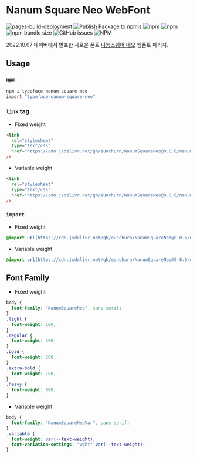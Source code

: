 # Nanum Square Neo WebFont

[![pages-build-deployment](https://github.com/eunchurn/NanumSquareNeo/actions/workflows/pages/pages-build-deployment/badge.svg)](https://github.com/eunchurn/NanumSquareNeo/actions/workflows/pages/pages-build-deployment) [![Publish Package to npmjs](https://github.com/eunchurn/NanumSquareNeo/actions/workflows/publish.yml/badge.svg)](https://github.com/eunchurn/NanumSquareNeo/actions/workflows/publish.yml) ![npm](https://img.shields.io/npm/dw/typeface-nanum-square-neo) ![npm](https://img.shields.io/npm/v/typeface-nanum-square-neo) ![npm bundle size](https://img.shields.io/bundlephobia/minzip/typeface-nanum-square-neo) ![GitHub issues](https://img.shields.io/github/issues/eunchurn/NanumSquareNeo) ![NPM](https://img.shields.io/npm/l/typeface-nanum-square-neo)

2022.10.07 네이버에서 발표한 새로운 폰트 [나눔스퀘어 네오](https://campaign.naver.com/nanumsquare_neo) 웹폰트 패키지.

## Usage

### `npm`

```zsh
npm i typeface-nanum-square-neo
import "typeface-nanum-square-neo"
```

### `link` tag

- Fixed weight

```html
<link
  rel="stylesheet"
  type="text/css"
  href="https://cdn.jsdelivr.net/gh/eunchurn/NanumSquareNeo@0.0.6/nanumsquareneo.css"
/>
```

- Variable weight

```html
<link
  rel="stylesheet"
  type="text/css"
  href="https://cdn.jsdelivr.net/gh/eunchurn/NanumSquareNeo@0.0.6/nanumsquareneovar.css"
/>
```

### `import`

- Fixed weight

```css
@import url(https://cdn.jsdelivr.net/gh/eunchurn/NanumSquareNeo@0.0.6/nanumsquareneo.css);
```

- Variable weight

```css
@import url(https://cdn.jsdelivr.net/gh/eunchurn/NanumSquareNeo@0.0.6/nanumsquareneovar.css);
```

## Font Family

- Fixed weight

```css
body {
  font-family: "NanumSquareNeo", sans-serif;
}
.light {
  font-weight: 100;
}
.regular {
  font-weight: 300;
}
.bold {
  font-weight: 500;
}
.extra-bold {
  font-weight: 700;
}
.heavy {
  font-weight: 800;
}
```

- Variable weight

```css
body {
  font-family: "NanumSquareNeoVar", sans-serif;
}
.variable {
  font-weight: var(--text-weight);
  font-variation-settings: "wght" var(--text-weight);
}
```
